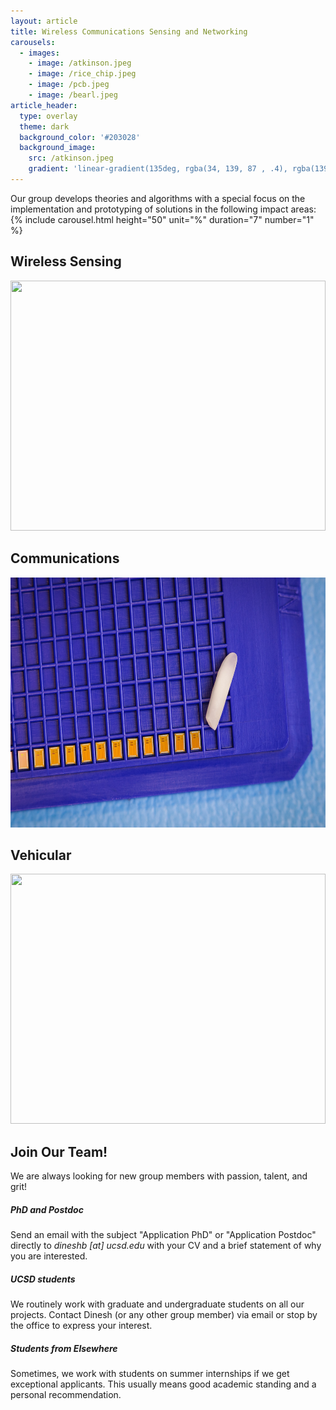 ```yaml
---
layout: article
title: Wireless Communications Sensing and Networking
carousels:
  - images:
    - image: /atkinson.jpeg
    - image: /rice_chip.jpeg
    - image: /pcb.jpeg
    - image: /bearl.jpeg
article_header:
  type: overlay
  theme: dark
  background_color: '#203028'
  background_image:
    src: /atkinson.jpeg
    gradient: 'linear-gradient(135deg, rgba(34, 139, 87 , .4), rgba(139, 34, 139, .4))'
---
```

Our group develops theories and algorithms with a special focus on the implementation and prototyping of solutions in the following impact areas:
{% include carousel.html height="50" unit="%" duration="7" number="1" %}

<h2>Wireless Sensing</h2>
<div><img src="/wiros.mov" height="400" width="100%"/></div>
<h2>Communications</h2>
<div><img src="/rice_chip.jpeg" height="400" width="100%"/></div>
<h2>Vehicular</h2>
<div><img src="/vehicular.mov" height="400" width="100%"/></div>
<h2> Join Our Team! </h2>
We are always looking for new group members with passion, talent, and grit!
<h5> PhD and Postdoc </h5>
Send an email with the subject "Application PhD" or "Application Postdoc" directly to <i>dineshb [at] ucsd.edu</i> with your CV and a brief statement of why you are interested.
<h5> UCSD students </h5>
We routinely work with graduate and undergraduate students on all our projects. Contact Dinesh (or any other group member) via email or stop by the office to express your interest.
<h5> Students from Elsewhere </h5>
Sometimes, we work with students on summer internships if we get exceptional applicants. This usually means good academic standing and a personal recommendation.